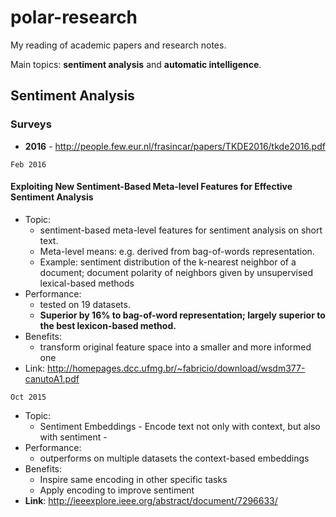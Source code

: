 # polar-research

My reading of academic papers and research notes.

Main topics: **sentiment analysis** and **automatic intelligence**.

## Sentiment Analysis

### Surveys
- **2016** - http://people.few.eur.nl/frasincar/papers/TKDE2016/tkde2016.pdf

`Feb 2016`

#### Exploiting New Sentiment-Based Meta-level Features for Effective Sentiment Analysis

- Topic: 
  - sentiment-based meta-level features for sentiment analysis on short text. 
  - Meta-level means: e.g. derived from bag-of-words representation. 
  - Example: sentiment distribution of the k-nearest neighbor of a document; document polarity of neighbors given by unsupervised lexical-based methods
- Performance: 
  - tested on 19 datasets. 
  - **Superior by 16% to bag-of-word representation; largely superior to the best lexicon-based method.**
- Benefits: 
  - transform original feature space into a smaller and more informed one 
- Link: http://homepages.dcc.ufmg.br/~fabricio/download/wsdm377-canutoA1.pdf

`Oct 2015`

- Topic: 
  - Sentiment Embeddings - Encode text not only with context, but also with sentiment - 
- Performance: 
  - outperforms on multiple datasets the context-based embeddings
- Benefits:
  - Inspire same encoding in other specific tasks
  - Apply encoding to improve sentiment
- **Link**: http://ieeexplore.ieee.org/abstract/document/7296633/



